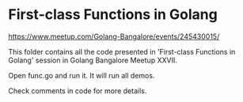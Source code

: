 # First-class Functions in Golang
https://www.meetup.com/Golang-Bangalore/events/245430015/

<p>This folder contains all the code presented in 'First-class Functions in Golang' session in Golang Bangalore Meetup XXVII.</p>

<p>Open func.go and run it. It will run all demos.</p>

<p>Check comments in code for more details.</p>

